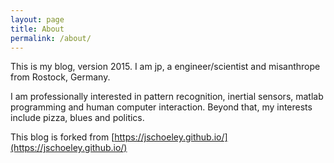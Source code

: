 ```yaml
---
layout: page
title: About
permalink: /about/
---
```

This is my blog, version 2015. I am jp, a engineer/scientist and misanthrope from Rostock, Germany.

I am professionally interested in pattern recognition, inertial sensors, matlab programming and human computer interaction. Beyond that, my interests include pizza, blues and politics.

This blog is forked from [https://jschoeley.github.io/](https://jschoeley.github.io/)
